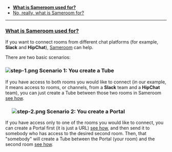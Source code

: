  - [**What is Sameroom used for?**](/getting-started/en/faq/list#what-is-sameroom-used-for)
 - [No, really, what is Sameroom for?](/getting-started/en/faq/list#what-is-sameroom-used-for)
 
---

### <a href="#what-is-sameroom-used-for" name="what-is-sameroom-used-for">**What is Sameroom used for?**</a>
 
If you want to connect rooms from different chat platforms (for example, **Slack** and **HipChat**), [Sameroom](https://sameroom.io) can help.

There are two basic scenarios:

### ![step-1.png](https://in.kato.im/b8be284b81c9467fed3170d274c28de6789dd2fae1957895cd34bc20a2676d25/step-1.png) **Scenario 1: You create a Tube**
 
If you have access to both rooms you would like to connect (in our example, it means access to rooms, or channels, from a **Slack** team and a **HipChat** team), you can just create a Tube between those two rooms in Sameroom [see how](/getting-started/en/faq/list#how-to-create-a-tube).   

### &emsp; ![step-2.png](https://in.kato.im/99977b264e016814f4af35ac12a7fe42f1138758cd4b9285fa8c34e628a264fd/step-2.png) **Scenario 2: You create a Portal**
 
If you have access only to one of the rooms you would like to connect, you can create a Portal first (it is just a URL) [see how](/getting-started/en/faq/list#how-to-use-a-portal), and then send it to somebody who has access to the desired second room. Then, that "somebody" will create a Tube between the Portal (your room) and the second room [see how](/getting-started/en/faq/list#how-to-create-a-tube).   
